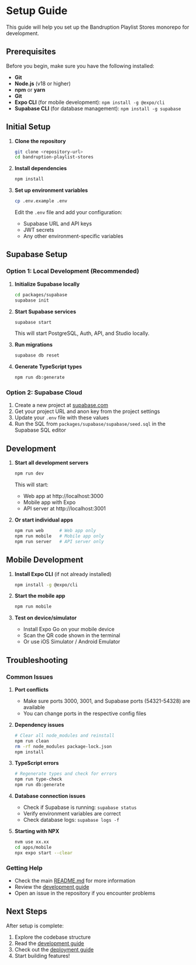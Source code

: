 # Setup Guide

This guide will help you set up the Bandruption Playlist Stores monorepo for development.

## Prerequisites

Before you begin, make sure you have the following installed:

- **Git**
- **Node.js** (v18 or higher)
- **npm** or **yarn**
- **Git**
- **Expo CLI** (for mobile development): `npm install -g @expo/cli`
- **Supabase CLI** (for database management): `npm install -g supabase`

## Initial Setup

1. **Clone the repository**
   ```bash
   git clone <repository-url>
   cd bandruption-playlist-stores
   ```

2. **Install dependencies**
   ```bash
   npm install
   ```

3. **Set up environment variables**
   ```bash
   cp .env.example .env
   ```
   
   Edit the `.env` file and add your configuration:
   - Supabase URL and API keys
   - JWT secrets
   - Any other environment-specific variables

## Supabase Setup

### Option 1: Local Development (Recommended)

1. **Initialize Supabase locally**
   ```bash
   cd packages/supabase
   supabase init
   ```

2. **Start Supabase services**
   ```bash
   supabase start
   ```
   This will start PostgreSQL, Auth, API, and Studio locally.

3. **Run migrations**
   ```bash
   supabase db reset
   ```

4. **Generate TypeScript types**
   ```bash
   npm run db:generate
   ```

### Option 2: Supabase Cloud

1. Create a new project at [supabase.com](https://supabase.com)
2. Get your project URL and anon key from the project settings
3. Update your `.env` file with these values
4. Run the SQL from `packages/supabase/supabase/seed.sql` in the Supabase SQL editor

## Development

1. **Start all development servers**
   ```bash
   npm run dev
   ```
   
   This will start:
   - Web app at http://localhost:3000
   - Mobile app with Expo
   - API server at http://localhost:3001

2. **Or start individual apps**
   ```bash
   npm run web      # Web app only
   npm run mobile   # Mobile app only
   npm run server   # API server only
   ```

## Mobile Development

1. **Install Expo CLI** (if not already installed)
   ```bash
   npm install -g @expo/cli
   ```

2. **Start the mobile app**
   ```bash
   npm run mobile
   ```

3. **Test on device/simulator**
   - Install Expo Go on your mobile device
   - Scan the QR code shown in the terminal
   - Or use iOS Simulator / Android Emulator

## Troubleshooting

### Common Issues

1. **Port conflicts**
   - Make sure ports 3000, 3001, and Supabase ports (54321-54328) are available
   - You can change ports in the respective config files

2. **Dependency issues**
   ```bash
   # Clear all node_modules and reinstall
   npm run clean
   rm -rf node_modules package-lock.json
   npm install
   ```

3. **TypeScript errors**
   ```bash
   # Regenerate types and check for errors
   npm run type-check
   npm run db:generate
   ```

4. **Database connection issues**
   - Check if Supabase is running: `supabase status`
   - Verify environment variables are correct
   - Check database logs: `supabase logs -f`

5. **Starting with NPX**
   ```bash
   nvm use xx.xx
   cd apps/mobile
   npx expo start --clear
   ```

### Getting Help

- Check the main [README.md](../README.md) for more information
- Review the [development guide](./development.md)
- Open an issue in the repository if you encounter problems

## Next Steps

After setup is complete:

1. Explore the codebase structure
2. Read the [development guide](./development.md)
3. Check out the [deployment guide](./deployment.md)
4. Start building features! 